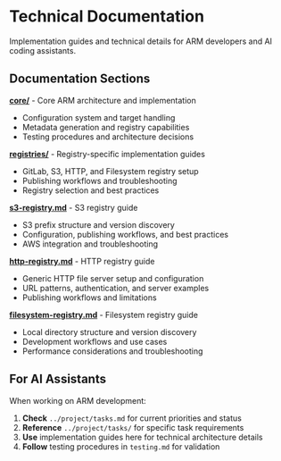 # Technical Documentation

Implementation guides and technical details for ARM developers and AI coding assistants.

## Documentation Sections

**[core/](core/)** - Core ARM architecture and implementation
- Configuration system and target handling
- Metadata generation and registry capabilities
- Testing procedures and architecture decisions

**[registries/](registries/)** - Registry-specific implementation guides
- GitLab, S3, HTTP, and Filesystem registry setup
- Publishing workflows and troubleshooting
- Registry selection and best practices

**[s3-registry.md](s3-registry.md)** - S3 registry guide
- S3 prefix structure and version discovery
- Configuration, publishing workflows, and best practices
- AWS integration and troubleshooting

**[http-registry.md](http-registry.md)** - HTTP registry guide
- Generic HTTP file server setup and configuration
- URL patterns, authentication, and server examples
- Publishing workflows and limitations

**[filesystem-registry.md](filesystem-registry.md)** - Filesystem registry guide
- Local directory structure and version discovery
- Development workflows and use cases
- Performance considerations and troubleshooting

## For AI Assistants

When working on ARM development:
1. **Check** `../project/tasks.md` for current priorities and status
2. **Reference** `../project/tasks/` for specific task requirements
3. **Use** implementation guides here for technical architecture details
4. **Follow** testing procedures in `testing.md` for validation

